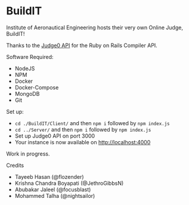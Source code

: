 # BuildIT

Institute of Aeronautical Engineering hosts their very own Online Judge, BuildIT!

Thanks to the [Judge0 API](https://github.com/Judge0/api) for the Ruby on Rails Compiler API.

Software Required:

- NodeJS
- NPM
- Docker
- Docker-Compose
- MongoDB
- Git

Set up:

- `cd ./BuildIT/Client/` and then `npm i` followed by `npm index.js`
- `cd ../Server/` and then `npm i` followed by `npm index.js`
- Set up Judge0 API on port 3000
- Your instance is now available on [http://localhost:4000](http://localhost:4000)

Work in progress.

Credits
- Tayeeb Hasan (@flozender)
- Krishna Chandra Boyapati (@JethroGibbsN)
- Abubakar Jaleel (@focusblast)
- Mohammed Talha (@nightsailor)
